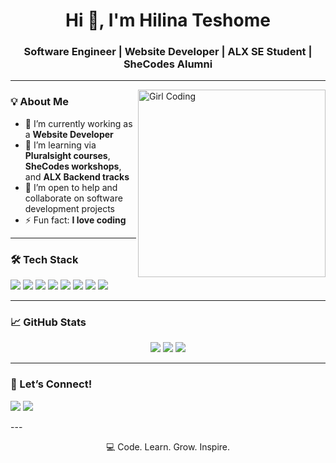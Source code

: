 
<h1 align="center">Hi 👋, I'm Hilina Teshome</h1>
<h3 align="center">Software Engineer | Website Developer | ALX SE Student | SheCodes Alumni</h3>

---

<img align="right" alt="Girl Coding" width="300" src="https://media0.giphy.com/media/v1.Y2lkPTc5MGI3NjExYnNvamszZnBuejJreTNnajZnOWYwN2VrdTFjeGRnbGdseWw0d29wayZlcD12MV9pbnRlcm5hbF9naWZfYnlfaWQmY3Q9cw/Ss0EiG29MulxjBXKVu/giphy.gif" />


### 💡 About Me

- 🔭 I’m currently working as a **Website Developer**  
- 🌱 I’m learning via **Pluralsight courses**, **SheCodes workshops**, and **ALX Backend tracks**  
- 🤝 I’m open to help and collaborate on software development projects  
- ⚡ Fun fact: **I love coding**

---

### 🛠️ Tech Stack

<p align="left">
  <img src="https://img.shields.io/badge/HTML5-E34F26?style=flat-square&logo=html5&logoColor=white" />
  <img src="https://img.shields.io/badge/CSS3-1572B6?style=flat-square&logo=css3&logoColor=white" />
  <img src="https://img.shields.io/badge/JavaScript-F7DF1E?style=flat-square&logo=javascript&logoColor=black" />
  <img src="https://img.shields.io/badge/Tailwind_CSS-38B2AC?style=flat-square&logo=tailwind-css&logoColor=white" />
  <img src="https://img.shields.io/badge/React-20232A?style=flat-square&logo=react&logoColor=61DAFB" />
  <img src="https://img.shields.io/badge/Express.js-404D59?style=flat-square" />
  <img src="https://img.shields.io/badge/Laravel-F72C1F?style=flat-square&logo=laravel&logoColor=white" />
  <img src="https://img.shields.io/badge/Firebase-FFCA28?style=flat-square&logo=firebase&logoColor=black" />
</p>

---

### 📈 GitHub Stats

<p align="center">
  <img src="https://github-readme-stats.vercel.app/api?username=linat117&show_icons=true&theme=radical" />
  <img src="https://github-readme-streak-stats.herokuapp.com/?user=linat117&theme=radical" />
  <img src="https://github-readme-stats.vercel.app/api/top-langs/?username=linat117&layout=compact&theme=radical" />
</p>

---

### 🤝 Let’s Connect!

<p align="left">
  <a href="www.linkedin.com/in/hilina-teshome-a3406b255"><img src="https://img.shields.io/badge/LinkedIn-0077B5?style=flat-square&logo=linkedin&logoColor=white" /></a>
  <a href="https://twitter.com/@linat_117"><img src="https://img.shields.io/badge/Twitter-1DA1F2?style=flat-square&logo=twitter&logoColor=white" /></a>
</p>
---

<p align="center">💻 Code. Learn. Grow. Inspire.</p>

